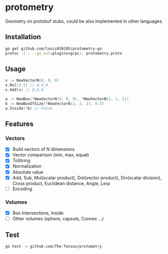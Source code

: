
# protometry

Geometry on protobuf stubs, could be also implemented in other languages.

## Installation

```bash
go get github.com/louis030195/protometry-go
protoc -I . --go_out=plugins=grpc:. protometry.proto
```

## Usage

```go
v := NewVectorN(0, 0, 0)
v.Mul(3.5) // 0,0,0
v.Add(v) // 0,0,0

a := NewBox(*NewVectorN(0, 0, 0), *NewVectorN(1, 1, 1))
b := NewBoxOfSize(*NewVectorN(2, 2, 2), 0.5)
a.Inside(*b) // False
```

## Features

### Vectors

- [x] Build vectors of N dimensions
- [x] Vector comparison (min, max, equal)
- [x] ToString
- [x] Normalization
- [x] Absolute value
- [x] Add, Sub, Mul(scalar product), Dot(vector product), Div(scalar division), Cross product, Euclidean distance, Angle, Lerp
- [ ] Encoding

### Volumes

- [x] Box Intersections, Inside
- [ ] Other volumes (sphere, capsule, Convex ...)

## Test

```bash
go test -v github.com/The-Tensox/protometry
```

